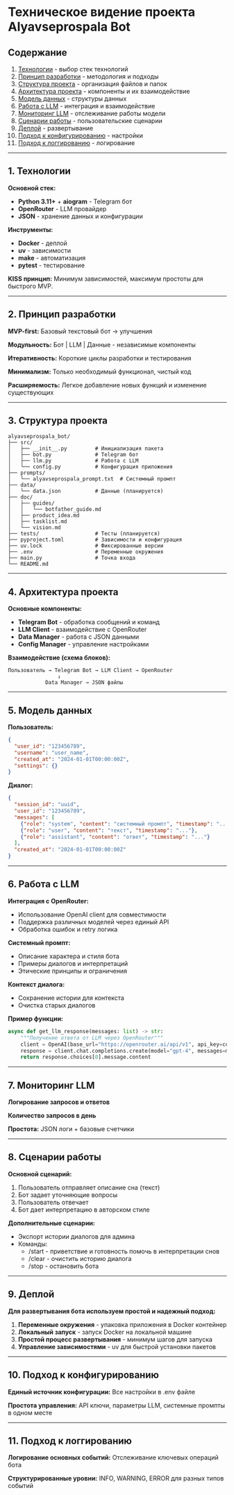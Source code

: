 # Техническое видение проекта Alyavseprospala Bot

## Содержание

1. [Технологии](#1-технологии) - выбор стек технологий
2. [Принцип разработки](#2-принцип-разработки) - методология и подходы
3. [Структура проекта](#3-структура-проекта) - организация файлов и папок
4. [Архитектура проекта](#4-архитектура-проекта) - компоненты и их взаимодействие
5. [Модель данных](#5-модель-данных) - структуры данных
6. [Работа с LLM](#6-работа-с-llm) - интеграция и взаимодействие
7. [Мониторинг LLM](#7-мониторинг-llm) - отслеживание работы модели
8. [Сценарии работы](#8-сценарии-работы) - пользовательские сценарии
9. [Деплой](#9-деплой) - развертывание
10. [Подход к конфигурированию](#10-подход-к-конфигурированию) - настройки
11. [Подход к логгированию](#11-подход-к-логгированию) - логирование

---

## 1. Технологии

**Основной стек:**
- **Python 3.11+** + **aiogram** - Telegram бот
- **OpenRouter** - LLM провайдер
- **JSON** - хранение данных и конфигурации

**Инструменты:**
- **Docker** - деплой
- **uv** - зависимости
- **make** - автоматизация
- **pytest** - тестирование

**KISS принцип:** Минимум зависимостей, максимум простоты для быстрого MVP.

---

## 2. Принцип разработки

**MVP-first:** Базовый текстовый бот → улучшения

**Модульность:** Бот | LLM | Данные - независимые компоненты

**Итеративность:** Короткие циклы разработки и тестирования

**Минимализм:** Только необходимый функционал, чистый код

**Расширяемость:** Легкое добавление новых функций и изменение существующих

---

## 3. Структура проекта

```
alyavseprospala_bot/
├── src/
│   ├── __init__.py         # Инициализация пакета
│   ├── bot.py              # Telegram бот
│   ├── llm.py              # Работа с LLM
│   └── config.py           # Конфигурация приложения
├── prompts/
│   └── alyavseprospala_prompt.txt  # Системный промпт
├── data/
│   └── data.json           # Данные (планируется)
├── doc/
│   ├── guides/
│   │   └── botfather_guide.md
│   ├── product_idea.md
│   ├── tasklist.md
│   └── vision.md
├── tests/                  # Тесты (планируется)
├── pyproject.toml          # Зависимости и конфигурация
├── uv.lock                 # Фиксированные версии
├── .env                    # Переменные окружения
├── main.py                 # Точка входа
└── README.md
```

---

## 4. Архитектура проекта

**Основные компоненты:**
- **Telegram Bot** - обработка сообщений и команд
- **LLM Client** - взаимодействие с OpenRouter
- **Data Manager** - работа с JSON данными
- **Config Manager** - управление настройками

**Взаимодействие (схема блоков):**
```
Пользователь → Telegram Bot → LLM Client → OpenRouter
                ↓
            Data Manager → JSON файлы
```

---

## 5. Модель данных

**Пользователь:**
```json
{
  "user_id": "123456789",
  "username": "user_name",
  "created_at": "2024-01-01T00:00:00Z",
  "settings": {}
}
```

**Диалог:**
```json
{
  "session_id": "uuid",
  "user_id": "123456789",
  "messages": [
    {"role": "system", "content": "системный промпт", "timestamp": "..."},
    {"role": "user", "content": "текст", "timestamp": "..."},
    {"role": "assistant", "content": "ответ", "timestamp": "..."}
  ],
  "created_at": "2024-01-01T00:00:00Z"
}
```

---

## 6. Работа с LLM

**Интеграция с OpenRouter:**
- Использование OpenAI client для совместимости
- Поддержка различных моделей через единый API
- Обработка ошибок и retry логика

**Системный промпт:**
- Описание характера и стиля бота
- Примеры диалогов и интерпретаций
- Этические принципы и ограничения

**Контекст диалога:**
- Сохранение истории для контекста
- Очистка старых диалогов

**Пример функции:**
```python
async def get_llm_response(messages: list) -> str:
    """Получение ответа от LLM через OpenRouter"""
    client = OpenAI(base_url="https://openrouter.ai/api/v1", api_key=config.api_key)
    response = client.chat.completions.create(model="gpt-4", messages=messages)
    return response.choices[0].message.content
```

---

## 7. Мониторинг LLM

**Логирование запросов и ответов**

**Количество запросов в день**

**Простота:** JSON логи + базовые счетчики

---

## 8. Сценарии работы

**Основной сценарий:**
1. Пользователь отправляет описание сна (текст)
2. Бот задает уточняющие вопросы
3. Пользователь отвечает
4. Бот дает интерпретацию в авторском стиле

**Дополнительные сценарии:**
- Экспорт истории диалогов для админа
- Команды: 
  - /start - приветствие и готовность помочь в интерпретации снов
  - /clear - очистить историю диалога
  - /stop - остановить бота

---

## 9. Деплой

**Для развертывания бота используем простой и надежный подход:**

1. **Переменные окружения** - упаковка приложения в Docker контейнер
2. **Локальный запуск** - запуск Docker на локальной машине
3. **Простой процесс развертывания** - минимум шагов для запуска
4. **Управление зависимостями** - uv для быстрой установки пакетов

---

## 10. Подход к конфигурированию

**Единый источник конфигурации:** Все настройки в .env файле

**Простота управления:** API ключи, параметры LLM, системные промпты в одном месте

---

## 11. Подход к логгированию

**Логирование основных событий:** Отслеживание ключевых операций бота

**Структурированные уровни:** INFO, WARNING, ERROR для разных типов событий 